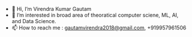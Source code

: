 - 👋 Hi, I’m Virendra Kumar Gautam
- 👀 I’m interested in broad area of theoratical computer sciene, ML, AI, and Data Science.
- 📫 How to reach me : gautamvirendra2018@gmail.com, +919957961506

<!---
gautamvirendra2018/gautamvirendra2018 is a ✨ special ✨ repository because its `README.md` (this file) appears on your GitHub profile.
You can click the Preview link to take a look at your changes.
--->
